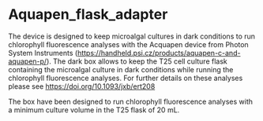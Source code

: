 # Aquapen_flask_adapter
The device is designed to keep microalgal cultures in dark conditions to run chlorophyll fluorescence analyses with the Acquapen device from Photon System Instruments (https://handheld.psi.cz/products/aquapen-c-and-aquapen-p/). The dark box allows to keep the T25 cell culture flask containing the microalgal culture in dark conditions while running the chlorophyll fluorescence analyses. For further details on these analyses please see https://doi.org/10.1093/jxb/ert208

The box have been designed to run chlorophyll fluorescence analyses with a minimum culture volume in the T25 flask of 20 mL.
